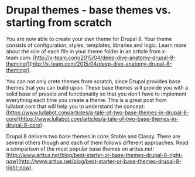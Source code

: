 # Drupal themes - base themes vs. starting from scratch

You are now able to create your own theme for Drupal 8. Your theme consists of configuration, styles, templates, libraries and logic.
Learn more about the role of each file in your theme folder in an article from x-team.com: [http://x-team.com/2015/04/deep-dive-anatomy-drupal-8-theming/](http://x-team.com/2015/04/deep-dive-anatomy-drupal-8-theming/).

You can not only crete themes from scratch, since Drupal provides base themes that you can build upon. These base themes will provide you with a solid base of presets and functionality so that you don't have to implement everything each time you create a theme.
This is a great post from lullabot.com that will help you to understand the concept: [https://www.lullabot.com/articles/a-tale-of-two-base-themes-in-drupal-8-core](https://www.lullabot.com/articles/a-tale-of-two-base-themes-in-drupal-8-core).

Drupal 8 delivers two base themes in core: Stable and Classy. There are several others though and each of them follows different approaches.
Read a comparison of the most popular base themes on arttus.net: [http://www.arttus.net/blog/best-starter-or-base-themes-drupal-8-right-now](http://www.arttus.net/blog/best-starter-or-base-themes-drupal-8-right-now).
